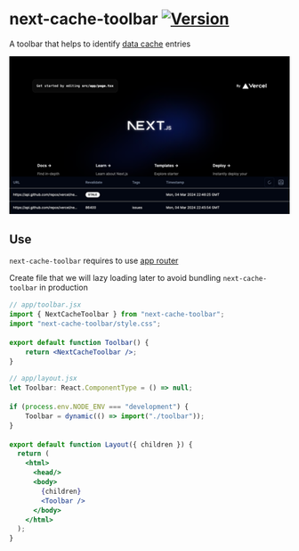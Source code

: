 # next-cache-toolbar [![Version](https://img.shields.io/npm/v/next-cache-toolbar.svg?colorB=green)](https://www.npmjs.com/package/next-cache-toolbar)

A toolbar that helps to identify [data cache](https://nextjs.org/docs/app/building-your-application/caching#data-cache) entries

![Example](./assets/example_image.png)

## Use

`next-cache-toolbar` requires to use [app router](https://nextjs.org/docs/app/building-your-application/caching#data-cache)

Create file that we will lazy loading later to avoid bundling `next-cache-toolbar` in production
```jsx
// app/toolbar.jsx
import { NextCacheToolbar } from "next-cache-toolbar";
import "next-cache-toolbar/style.css";

export default function Toolbar() {
	return <NextCacheToolbar />;
}
```


```jsx
// app/layout.jsx
let Toolbar: React.ComponentType = () => null;

if (process.env.NODE_ENV === "development") {
	Toolbar = dynamic(() => import("./toolbar"));
}

export default function Layout({ children }) {
  return (
    <html>
      <head/>
      <body>
        {children}
        <Toolbar />
      </body>
    </html>
  );
}
```
